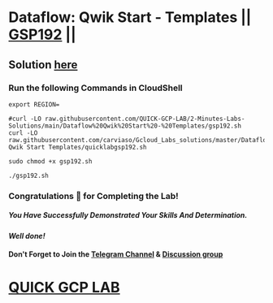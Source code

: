 # Dataflow: Qwik Start - Templates || [GSP192](https://www.cloudskillsboost.google/focuses/1101?parent=catalog) ||

## Solution [here](https://youtu.be/aq9owMpKLH0)

### Run the following Commands in CloudShell

```
export REGION=
```
```
#curl -LO raw.githubusercontent.com/QUICK-GCP-LAB/2-Minutes-Labs-Solutions/main/Dataflow%20Qwik%20Start%20-%20Templates/gsp192.sh
curl -LO raw.githubusercontent.com/carviaso/Gcloud_Labs_solutions/master/Dataflow Qwik Start Templates/quicklabgsp192.sh

sudo chmod +x gsp192.sh

./gsp192.sh
```

### Congratulations 🎉 for Completing the Lab!

##### *You Have Successfully Demonstrated Your Skills And Determination.*

#### *Well done!*

#### Don't Forget to Join the [Telegram Channel](https://t.me/QuickGcpLab) & [Discussion group](https://t.me/QuickGcpLabChats)

# [QUICK GCP LAB](https://www.youtube.com/@quickgcplab)
